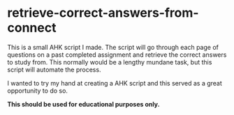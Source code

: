 # retrieve-correct-answers-from-connect

This is a small AHK script I made. The script will go through each page of questions on a past completed assignment and retrieve the correct answers to study from. This normally would be a lengthy mundane task, but this script will automate the process.

I wanted to try my hand at creating a AHK script and this served as a great opportunity to do so. 

**This should be used for educational purposes only.**
